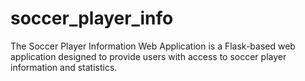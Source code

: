 # soccer_player_info
The Soccer Player Information Web Application is a Flask-based web application designed to provide users with access to soccer player information and statistics. 
